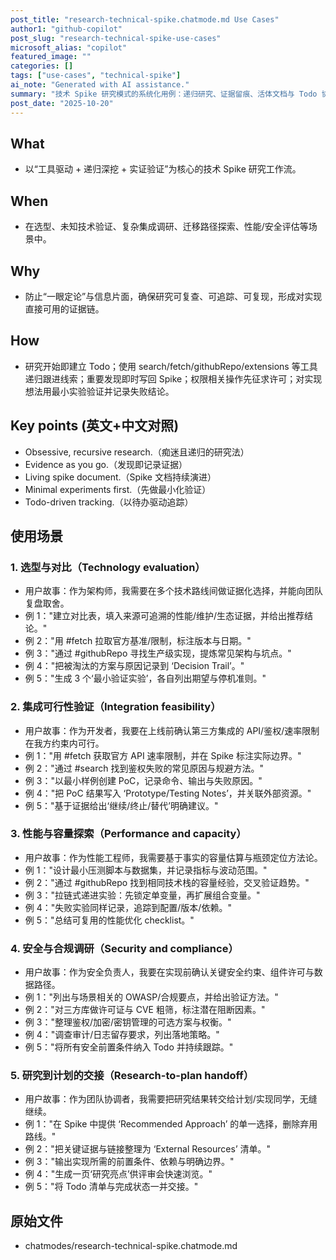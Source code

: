 ```yaml
---
post_title: "research-technical-spike.chatmode.md Use Cases"
author1: "github-copilot"
post_slug: "research-technical-spike-use-cases"
microsoft_alias: "copilot"
featured_image: ""
categories: []
tags: ["use-cases", "technical-spike"]
ai_note: "Generated with AI assistance."
summary: "技术 Spike 研究模式的系统化用例：递归研究、证据留痕、活体文档与 Todo 协同。"
post_date: "2025-10-20"
---
```


<!-- markdownlint-disable MD041 -->

## What

- 以“工具驱动 + 递归深挖 + 实证验证”为核心的技术 Spike 研究工作流。

## When

- 在选型、未知技术验证、复杂集成调研、迁移路径探索、性能/安全评估等场景中。

## Why

- 防止“一眼定论”与信息片面，确保研究可复查、可追踪、可复现，形成对实现直接可用的证据链。

## How

- 研究开始即建立 Todo；使用 search/fetch/githubRepo/extensions 等工具递归跟进线索；重要发现即时写回 Spike；权限相关操作先征求许可；对实现想法用最小实验验证并记录失败结论。

## Key points (英文+中文对照)

- Obsessive, recursive research.（痴迷且递归的研究法）
- Evidence as you go.（发现即记录证据）
- Living spike document.（Spike 文档持续演进）
- Minimal experiments first.（先做最小化验证）
- Todo-driven tracking.（以待办驱动追踪）

## 使用场景

### 1. 选型与对比（Technology evaluation）

- 用户故事：作为架构师，我需要在多个技术路线间做证据化选择，并能向团队复盘取舍。
- 例 1："建立对比表，填入来源可追溯的性能/维护/生态证据，并给出推荐结论。"
- 例 2："用 #fetch 拉取官方基准/限制，标注版本与日期。"
- 例 3："通过 #githubRepo 寻找生产级实现，提炼常见架构与坑点。"
- 例 4："把被淘汰的方案与原因记录到 ‘Decision Trail’。"
- 例 5："生成 3 个‘最小验证实验’，各自列出期望与停机准则。"

### 2. 集成可行性验证（Integration feasibility）

- 用户故事：作为开发者，我要在上线前确认第三方集成的 API/鉴权/速率限制在我方约束内可行。
- 例 1："用 #fetch 获取官方 API 速率限制，并在 Spike 标注实际边界。"
- 例 2："通过 #search 找到鉴权失败的常见原因与规避方法。"
- 例 3："以最小样例创建 PoC，记录命令、输出与失败原因。"
- 例 4："把 PoC 结果写入 ‘Prototype/Testing Notes’，并关联外部资源。"
- 例 5："基于证据给出‘继续/终止/替代’明确建议。"

### 3. 性能与容量探索（Performance and capacity）

- 用户故事：作为性能工程师，我需要基于事实的容量估算与瓶颈定位方法论。
- 例 1："设计最小压测脚本与数据集，并记录指标与波动范围。"
- 例 2："通过 #githubRepo 找到相同技术栈的容量经验，交叉验证趋势。"
- 例 3："拉链式递进实验：先锁定单变量，再扩展组合变量。"
- 例 4："失败实验同样记录，追踪到配置/版本/依赖。"
- 例 5："总结可复用的性能优化 checklist。"

### 4. 安全与合规调研（Security and compliance）

- 用户故事：作为安全负责人，我要在实现前确认关键安全约束、组件许可与数据路径。
- 例 1："列出与场景相关的 OWASP/合规要点，并给出验证方法。"
- 例 2："对三方库做许可证与 CVE 粗筛，标注潜在阻断因素。"
- 例 3："整理鉴权/加密/密钥管理的可选方案与权衡。"
- 例 4："调查审计/日志留存要求，列出落地策略。"
- 例 5："将所有安全前置条件纳入 Todo 并持续跟踪。"

### 5. 研究到计划的交接（Research-to-plan handoff）

- 用户故事：作为团队协调者，我需要把研究结果转交给计划/实现同学，无缝继续。
- 例 1："在 Spike 中提供 ‘Recommended Approach’ 的单一选择，删除弃用路线。"
- 例 2："把关键证据与链接整理为 ‘External Resources’ 清单。"
- 例 3："输出实现所需的前置条件、依赖与明确边界。"
- 例 4："生成一页‘研究亮点’供评审会快速浏览。"
- 例 5："将 Todo 清单与完成状态一并交接。"

## 原始文件

- chatmodes/research-technical-spike.chatmode.md
